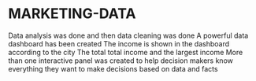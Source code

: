 # MARKETING-DATA
Data analysis was done and then data cleaning was done  A powerful data dashboard has been created   The income is shown in the dashboard according to the city The total total income and the largest income More than one interactive panel was created to help decision makers know everything they want to make decisions based on data and facts

